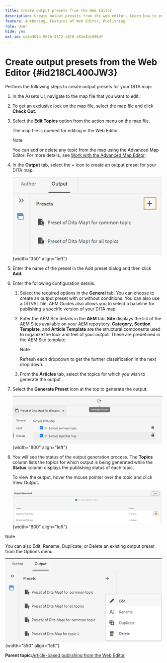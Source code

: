 ```yaml
---
title: Create output presets from the Web Editor
description: Create output presets from the web editor. Learn how to edit, rename, duplicate, and delete an output preset in AEM Guides.
feature: Authoring, Features of Web Editor, Publishing
role: User
hide: yes
exl-id: ce8e3614-907b-4172-a8f0-e81e4dc096df
---
```

# Create output presets from the Web Editor {#id218CL400JW3}

Perform the following steps to create output presets for your DITA map:

1.  In the Assets UI, navigate to the map file that you want to edit.

1.  To get an exclusive lock on the map file, select the map file and click **Check Out**.

1.  Select the **Edit Topics** option from the action menu on the map file.

    The map file is opened for editing in the Web Editor.

    >[!NOTE]
    >
    > You can add or delete any topic from the map using the Advanced Map Editor. For more details, see [Work with the Advanced Map Editor](map-editor-advanced-map-editor.md#).

1.  In the **Output** tab, select the + icon to create an output preset for your DITA map.

    ![](images/output-tab-preset_cs.png){width="350" align="left"}

1.  Enter the name of the preset in the Add preset dialog and then click **Add**.

1.  Enter the following configuration details.

    1.  Select the required options in the **General** tab. You can choose to create an output preset with or without conditions. You can also use a DITVAL file. AEM Guides also allows you to select a baseline for publishing a specific version of your DITA map.
    1.  Enter the AEM Site details in the **AEM** tab. **Site** displays the list of the AEM Sites available on your AEM repository. **Category**, **Section Template**, and **Article Template** are the structural components used to organize the look and feel of your output. These are predefined in the AEM Site template.

        >[!NOTE]
        >
        > Refresh each dropdown to get the further classification in the next drop down.

    1.  From the **Articles** tab, select the topics for which you wish to generate the output.
1.  Select the **Generate Preset** icon at the top to generate the output.

    ![](images/add-preset-articles-tab_cs.png){width="800" align="left"}

1.  You will see the status of the output generation process. The **Topics** column lists the topics for which output is being generated while the **Status** column displays the publishing status of each topic.

    To view the output, hover the mouse pointer over the topic and click View Output.

    ![](images/add-preset-output-generated_cs.png){width="800" align="left"}


>[!NOTE]
>
> You can also Edit, Rename, Duplicate, or Delete an existing output preset from the Options menu.

![](images/edit-preset_cs.png){width="550" align="left"}

**Parent topic:**[Article-based publishing from the Web Editor](web-editor-article-publishing.md)
